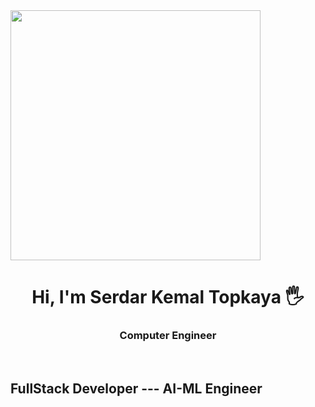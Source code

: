 
<img src="https://github.com/user-attachments/assets/860a9f7c-8143-4cf1-a909-036f076c0505" height=400px/>
<h1 align="center">Hi, I'm Serdar Kemal Topkaya 🖐</h1>
<h3 align="center">Computer Engineer</h3>
<br>

<h2>FullStack Developer --- AI-ML Engineer</h2>

